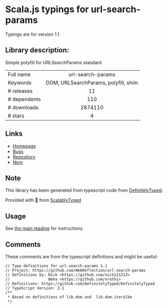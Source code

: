 
# Scala.js typings for url-search-params

Typings are for version 1.1

## Library description:
Simple polyfill for URLSearchParams standard

|                    |                 |
| ------------------ | :-------------: |
| Full name          | url-search-params |
| Keywords           | DOM, URLSearchParams, polyfill, shim |
| # releases         | 11 |
| # dependents       | 110 |
| # downloads        | 2874110 |
| # stars            | 4 |

## Links
- [Homepage](https://github.com/WebReflection/url-search-params)
- [Bugs](https://github.com/WebReflection/url-search-params/issues)
- [Repository](https://github.com/WebReflection/url-search-params)
- [Npm](https://www.npmjs.com/package/url-search-params)
    


## Note
This library has been generated from typescript code from [DefinitelyTyped](https://definitelytyped.org).

Provided with :purple_heart: from [ScalablyTyped](https://github.com/oyvindberg/ScalablyTyped)

## Usage
See [the main readme](../../readme.md) for instructions.

## Comments

These comments are from the typescript definitions and might be useful:
```
// Type definitions for url-search-params 1.1
// Project: https://github.com/WebReflection/url-search-params
// Definitions by: Nick <https://github.com/nick121212>
//                 Neha <https://github.com/nrathi>
// Definitions: https://github.com/DefinitelyTyped/DefinitelyTyped
// TypeScript Version: 2.1
/**
 * Based on definitions of lib.dom and  lib.dom.iteralbe
 */

```

